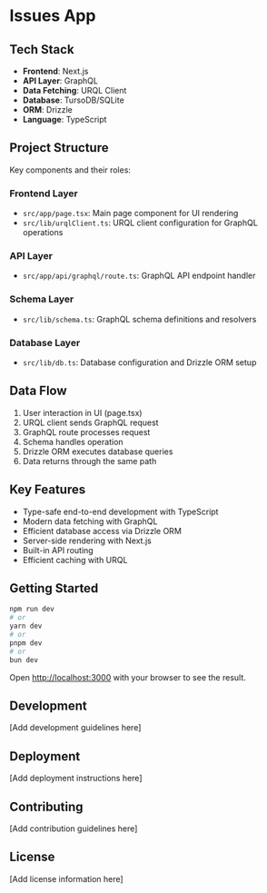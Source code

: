 # Issues App

## Tech Stack

- **Frontend**: Next.js
- **API Layer**: GraphQL
- **Data Fetching**: URQL Client
- **Database**: TursoDB/SQLite
- **ORM**: Drizzle
- **Language**: TypeScript

## Project Structure

Key components and their roles:

### Frontend Layer

- `src/app/page.tsx`: Main page component for UI rendering
- `src/lib/urqlClient.ts`: URQL client configuration for GraphQL operations

### API Layer

- `src/app/api/graphql/route.ts`: GraphQL API endpoint handler

### Schema Layer

- `src/lib/schema.ts`: GraphQL schema definitions and resolvers

### Database Layer

- `src/lib/db.ts`: Database configuration and Drizzle ORM setup

## Data Flow

1. User interaction in UI (page.tsx)
2. URQL client sends GraphQL request
3. GraphQL route processes request
4. Schema handles operation
5. Drizzle ORM executes database queries
6. Data returns through the same path

## Key Features

- Type-safe end-to-end development with TypeScript
- Modern data fetching with GraphQL
- Efficient database access via Drizzle ORM
- Server-side rendering with Next.js
- Built-in API routing
- Efficient caching with URQL

## Getting Started

```bash
npm run dev
# or
yarn dev
# or
pnpm dev
# or
bun dev
```

Open [http://localhost:3000](http://localhost:3000) with your browser to see the result.

## Development

[Add development guidelines here]

## Deployment

[Add deployment instructions here]

## Contributing

[Add contribution guidelines here]

## License

[Add license information here]
